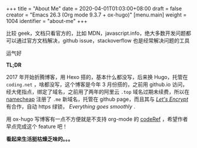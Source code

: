 +++
title = "About Me"
date = 2020-04-01T01:03:00+08:00
draft = false
creator = "Emacs 26.3 (Org mode 9.3.7 + ox-hugo)"
[menu.main]
  weight = 1004
  identifier = "about-me"
+++

比较 geek，文档只看官方的，比如 MDN，javascript.info，绝大多数开发问题都可以通过官方文档解决，github issue，stackoverflow 也是经常解决问题的工具

运气好

**TL;DR**

2017 年开始折腾博客，用 Hexo 搭的，基本什么都没写，后来换 Hugo，托管在 `coding.net`
，啥都没写，这个博客是今年 3 月份搭的，之前用 github.io 访问，经大佬指点，绑定了域名，之前用了两年的阿里云 `.top`
域名过期未续费，所以在 [namecheap](https://www.namecheap.com/support/knowledgebase/article.aspx/9645/2208/how-do-i-link-my-domain-to-github-pages) 注册了 `.me` 新域名，托管在 github page，而且其与
_[Let's Encrypt](https://letsencrypt.org/)_ 有合作，自动 https 绿锁，
_Everything goes smoothly_ .

用 ox-hugo 写博客有一点不方便就是不支持 org-mode 的 [codeRef](https://github.com/kaushalmodi/ox-hugo/issues/162) ，希望作者早点完成这个 feature 吧！

**看起来生活挺枯燥乏味的。。。**